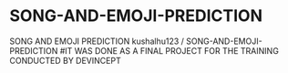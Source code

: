 # SONG-AND-EMOJI-PREDICTION
SONG AND EMOJI PREDICTION
kushalhu123
/
SONG-AND-EMOJI-PREDICTION
#IT WAS DONE AS A FINAL PROJECT FOR THE TRAINING CONDUCTED BY DEVINCEPT
